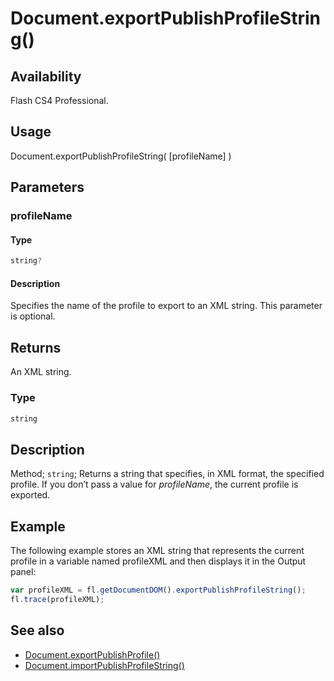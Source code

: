 # Document.exportPublishProfileString()

## Availability

Flash CS4 Professional.

## Usage

Document.exportPublishProfileString( [profileName] )

## Parameters

### **profileName**

#### Type

```typescript
string?
```

#### Description

Specifies the name of the profile to export to an XML string. This parameter is optional.

## Returns

An XML string.

### Type

```typescript
string
```

## Description

Method; `string`; Returns a string that specifies, in XML format, the specified profile. If you don’t pass a value for *profileName*, the current profile is exported.

## Example

The following example stores an XML string that represents the current profile in a variable named profileXML and then displays it in the Output panel:

```javascript
var profileXML = fl.getDocumentDOM().exportPublishProfileString(); 
fl.trace(profileXML);
```

## See also

- [Document.exportPublishProfile()](../Document_object/Document65.md)
- [Document.importPublishProfileString()](../Document_object/Document95.md)
